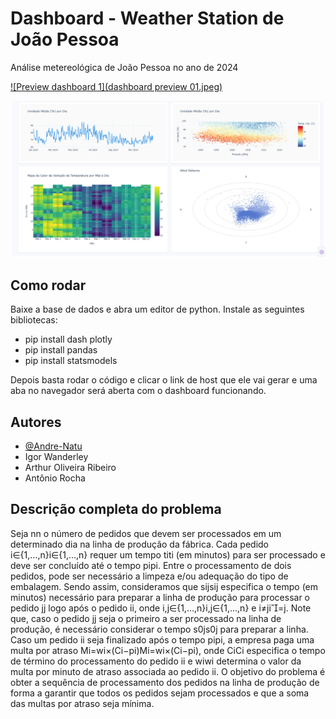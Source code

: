 # Dashboard - Weather Station de João Pessoa
Análise metereológica de João Pessoa no ano de 2024

[![Preview dashboard 1](dashboard preview 01.jpeg)](https://raw.githubusercontent.com/Andre-Natu/Dashboard-Weather-Report/main/dashboard%20preview%2001.jpeg)

![Preview do Dashboard 2](https://raw.githubusercontent.com/Andre-Natu/Dashboard-Weather-Report/main/dashboard%20preview%2002.jpeg)


## Como rodar
Baixe a base de dados e abra um editor de python. Instale as seguintes bibliotecas:
- pip install dash plotly
- pip install pandas 
- pip install statsmodels

Depois basta rodar o código e clicar o link de host que ele vai gerar e uma aba no navegador será aberta com o dashboard funcionando.

## Autores
- [@Andre-Natu](https://www.github.com/Andre-Natu)
- Igor Wanderley
- Arthur Oliveira Ribeiro
- Antônio Rocha

## Descrição completa do problema

Seja nn o número de pedidos que devem ser processados em um determinado dia na linha de produção da fábrica. Cada pedido i∈{1,…,n}i∈{1,…,n} requer um tempo titi​ (em minutos) para ser processado e deve ser concluído até o tempo pipi​. Entre o processamento de dois pedidos, pode ser necessário a limpeza e/ou adequação do tipo de embalagem. Sendo assim, consideramos que sijsij​ especifica o tempo (em minutos) necessário para preparar a linha de produção para processar o pedido jj logo após o pedido ii, onde i,j∈{1,…,n}i,j∈{1,…,n} e i≠ji=j. Note que, caso o pedido jj seja o primeiro a ser processado na linha de produção, é necessário considerar o tempo s0js0j​ para preparar a linha. Caso um pedido ii seja finalizado após o tempo pipi​, a empresa paga uma multa por atraso Mi=wi×(Ci−pi)Mi​=wi​×(Ci​−pi​), onde CiCi​ especifica o tempo de término do processamento do pedido ii e wiwi​ determina o valor da multa por minuto de atraso associada ao pedido ii. O objetivo do problema é obter a sequência de processamento dos pedidos na linha de produção de forma a garantir que todos os pedidos sejam processados e que a soma das multas por atraso seja mínima.

